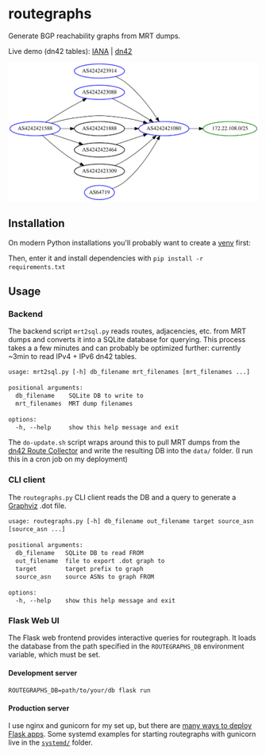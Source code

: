# routegraphs

Generate BGP reachability graphs from MRT dumps.

Live demo (dn42 tables): [IANA](https://routegraphs.highdef.network) | [dn42](http://routegraphs.highdef.dn42)

![Sample graph](sample.svg)

## Installation

On modern Python installations you'll probably want to create a [venv](https://docs.python.org/3/library/venv.html) first:

Then, enter it and install dependencies with `pip install -r requirements.txt`

## Usage

### Backend

The backend script `mrt2sql.py` reads routes, adjacencies, etc. from MRT dumps and converts it into a SQLite database for querying. This process takes a a few minutes and can probably be optimized further: currently ~3min to read IPv4 + IPv6 dn42 tables.

```
usage: mrt2sql.py [-h] db_filename mrt_filenames [mrt_filenames ...]

positional arguments:
  db_filename    SQLite DB to write to
  mrt_filenames  MRT dump filenames

options:
  -h, --help     show this help message and exit
```

The `do-update.sh` script wraps around this to pull MRT dumps from the [dn42 Route Collector](https://dn42.dev/services/Route-Collector) and write the resulting DB into the `data/` folder. (I run this in a cron job on my deployment)

### CLI client

The `routegraphs.py` CLI client reads the DB and a query to generate a [Graphviz](https://graphviz.org/) .dot file.

```
usage: routegraphs.py [-h] db_filename out_filename target source_asn [source_asn ...]

positional arguments:
  db_filename   SQLite DB to read FROM
  out_filename  file to export .dot graph to
  target        target prefix to graph
  source_asn    source ASNs to graph FROM

options:
  -h, --help    show this help message and exit
```

### Flask Web UI

The Flask web frontend provides interactive queries for routegraph. It loads the database from the path specified in the `ROUTEGRAPHS_DB` environment variable, which must be set.

#### Development server

```
ROUTEGRAPHS_DB=path/to/your/db flask run
```

#### Production server

I use nginx and gunicorn for my set up, but there are [many ways to deploy Flask apps](https://flask.palletsprojects.com/en/2.3.x/deploying/). Some systemd examples for starting routegraphs with gunicorn live in the [`systemd/`](systemd/) folder.
